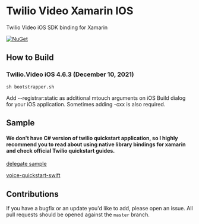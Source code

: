 # Twilio Video Xamarin IOS

Twilio Video iOS SDK binding for Xamarin

[![NuGet][nuget-img]][nuget-link]

[nuget-img]: https://img.shields.io/badge/nuget-4.6.3-blue.svg
[nuget-link]: https://www.nuget.org/packages/Twilio.Video.XamarinBinding

## How to Build

### Twilio.Video iOS 4.6.3 (December 10, 2021)
```
sh bootstrapper.sh
```

Add --registrar:static as additional mtouch arguments on iOS Build dialog for your iOS application.
Sometimes adding -cxx is also required.

## Sample

####  We don't have C# version of twilio quickstart application, so I highly recommend you to read about using native library bindings for xamarin and check official Twilio quickstart guides.

[delegate sample](sample)

[voice-quickstart-swift](https://github.com/twilio/video-quickstart-ios)

## Contributions

If you have a bugfix or an update you'd like to add, please open an issue. 
All pull requests should be opened against the `master` branch.
